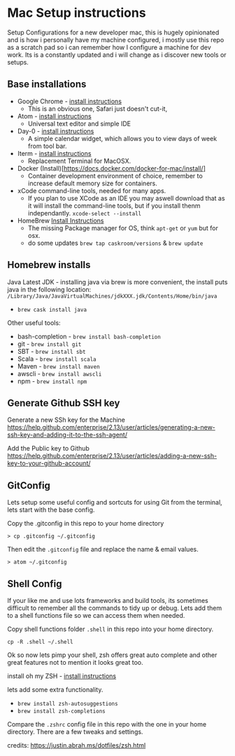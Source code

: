 # Mac Setup instructions

Setup Configurations for a new developer mac, this is hugely opinionated and is how i personally have my machine configured, i mostly use this repo as a scratch pad so i can remember how I configure a machine for dev work.  Its is a constantly updated and i will change as i discover new tools or setups.

## Base installations

* Google Chrome - [install instructions](https://www.google.co.uk/chrome/browser/features.html)
  * This is an obvious one, Safari just doesn't cut-it,
* Atom - [install instructions](https://atom.io/)
  * Universal text editor and simple IDE
* Day-0 - [install instructions](https://shauninman.com/archive/2016/10/20/day_o_2_mac_menu_bar_clock)
  * A simple calendar widget, which allows you to view days of week from tool bar.
* Iterm - [install instructions](https://www.iterm2.com/downloads.html)
  * Replacement Terminal for MacOSX.
* Docker (Install)[https://docs.docker.com/docker-for-mac/install/]
  * Container development environment of choice, remember to increase default memory size for containers.
* xCode command-line tools, needed for many apps.
  * If you plan to use XCode as an IDE you may aswell download that as it will install the command-line tools, but if you install thenm independantly. `xcode-select --install`
* HomeBrew [Install Instructions](https://brew.sh/)
  * The missing Package manager for OS, think `apt-get` or `yum` but for osx.
  * do some updates `brew tap caskroom/versions` & `brew update`

## Homebrew installs

Java Latest JDK - installing java via brew is more convenient, the install puts java in the following location:  `/Library/Java/JavaVirtualMachines/jdkXXX.jdk/Contents/Home/bin/java`

* `brew cask install java`

Other useful tools:

* bash-completion - `brew install bash-completion`
* git - `brew install git`
* SBT - `brew install sbt`
* Scala - `brew install scala`
* Maven - `brew install maven`
* awscli - `brew install awscli`
* npm - `brew install npm`

## Generate Github SSH key

Generate a new SSh key for the Machine
https://help.github.com/enterprise/2.13/user/articles/generating-a-new-ssh-key-and-adding-it-to-the-ssh-agent/

Add the Public key to Github
https://help.github.com/enterprise/2.13/user/articles/adding-a-new-ssh-key-to-your-github-account/

## GitConfig

Lets setup some useful config and sortcuts for using Git from the terminal, lets start with the base config.

Copy the .gitconfig in this repo to your home directory

```
> cp .gitconfig ~/.gitconfig
```

Then edit the `.gitconfig` file and replace the name & email values.

```
> atom ~/.gitconfig
```

## Shell Config

If your like me and use lots frameworks and build tools, its sometimes difficult to remember all the commands to tidy up or debug.  Lets add them to a shell functions file so we can access them when needed.

Copy shell functions folder `.shell` in this repo into your home directory.

`cp -R .shell ~/.shell`

Ok so now lets pimp your shell, zsh offers great auto complete and other great features not to mention it looks great too.

install oh my ZSH - [install instructions](http://ohmyz.sh/)

lets add some extra functionality.

* `brew install zsh-autosuggestions`
* `brew install zsh-completions`

Compare the `.zshrc` config file in this repo with the one in your home directory. There are a few tweaks and settings.


credits:
 https://justin.abrah.ms/dotfiles/zsh.html
